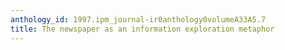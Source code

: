 ```yaml
---
anthology_id: 1997.ipm_journal-ir0anthology0volumeA33A5.7
title: The newspaper as an information exploration metaphor
---
```

